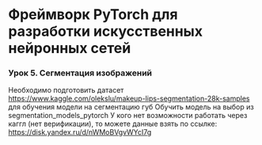 # Фреймворк PyTorch для разработки искусственных нейронных сетей
### Урок 5. Сегментация изображений
Необходимо подготовить датасет https://www.kaggle.com/olekslu/makeup-lips-segmentation-28k-samples для обучения модели на сегментацию губ
Обучить модель на выбор из segmentation_models_pytorch
У кого нет возможности работать через каггл (нет верификации), то можете данные взять по ссылке: https://disk.yandex.ru/d/nWMoBVgvWYcI7g
